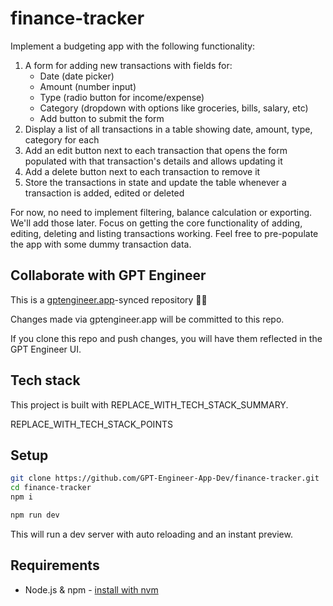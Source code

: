 # finance-tracker

Implement a budgeting app with the following functionality:

1. A form for adding new transactions with fields for:
   - Date (date picker) 
   - Amount (number input)
   - Type (radio button for income/expense)
   - Category (dropdown with options like groceries, bills, salary, etc)
   - Add button to submit the form
2. Display a list of all transactions in a table showing date, amount, type, category for each
3. Add an edit button next to each transaction that opens the form populated with that transaction's details and allows updating it
4. Add a delete button next to each transaction to remove it
5. Store the transactions in state and update the table whenever a transaction is added, edited or deleted

For now, no need to implement filtering, balance calculation or exporting. We'll add those later. 
Focus on getting the core functionality of adding, editing, deleting and listing transactions working.
Feel free to pre-populate the app with some dummy transaction data.

## Collaborate with GPT Engineer

This is a [gptengineer.app](https://gptengineer.app)-synced repository 🌟🤖

Changes made via gptengineer.app will be committed to this repo.

If you clone this repo and push changes, you will have them reflected in the GPT Engineer UI.

## Tech stack

This project is built with REPLACE_WITH_TECH_STACK_SUMMARY.

REPLACE_WITH_TECH_STACK_POINTS

## Setup

```sh
git clone https://github.com/GPT-Engineer-App-Dev/finance-tracker.git
cd finance-tracker
npm i
```

```sh
npm run dev
```

This will run a dev server with auto reloading and an instant preview.

## Requirements

- Node.js & npm - [install with nvm](https://github.com/nvm-sh/nvm#installing-and-updating)
